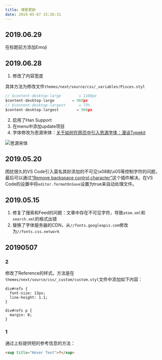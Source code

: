 ```yaml
---
title: 博客更新
date: 2019-05-07 15:26:31
---
```


## 2019.06.29

在标题前方添加Emoji

## 2019.06.28

1. 修改了内容宽度

具体方法为修改文件`themes/next/source/css/_variables/Pisces.styl`

```javascript
// $content-desktop-large        = 1160px
$content-desktop-large        = 960px
// $content-desktop-largest      = 73%
$content-desktop-largest        = 960px
```
2. 启用了Han Support
3. 在menu中添加update项目
4. 字体修改为思源宋体：[关于如何在网页中引入思源字体：漫谈Typekit](https://imjad.cn/archives/lab/how-to-introduce-source-han-fonts-into-web-pages-through-typekit)

![思源宋体](https://img.imjad.cn/images/2018/06/29/sp180629_130227.png)

## 2019.05.20

困扰很久的VS Code引入莫名其妙添加的不可见\x08和\x05等控制字符的问题，最后可以通过[“Remove backspace control character”](https://marketplace.visualstudio.com/items?itemName=satokaz.vscode-bs-ctrlchar-remover)这个插件解决。在VS Code的设置中将`editor.formatOnSave`设置为true来自动处理文件。

## 2019.05.15

1. 修复了搜索和Feed的问题：文章中存在不可见字符，导致`atom.xml`和`search.xml`的格式出错
2. 替换了字体服务器的CDN，从`//fonts.googleapis.com`修改为`//fonts.css.network`

## 20190507

### 2
修改了Reference的样式。方法是在`themes/next/source/css/_custom/custom.styl`文件中添加如下内容：

```styl
div#refs {
  font-size: 13px;
  line-height: 1.1;
}

div#refs p {
  margin: 0;
}
```

### 1

通过上标提供短的参考信息的方法：

```html
<sup title="Hover Text">?</sup>
```
